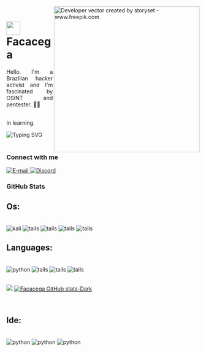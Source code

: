 <!-- Imagem da direita -->
<img align="right" alt="Developer vector created by storyset - www.freepik.com" height="380" src="https://user-images.githubusercontent.com/97471199/230774187-e482399b-492c-4c17-a831-0314bf90526e.png" >

<!-- Imagem menor ao lado do nome -->
<h1>
    <a href="https://github.com/ryzebr12">
     <img align="center" width="36px" src="https://cdn-icons-png.flaticon.com/128/1253/1253473.png"></a><span> Facacega</span>
</h1>

<!-- Bio -->
<p align="justify">Hello. I'm a Brazilian hacker activist and I'm fascinated by OSINT and pentester. 🐱‍👤
    <br><br>
    
In learning.


<!-- Texto Open to Work -->
<a href="https://git.io/typing-svg">
    
  <img align="left" src="https://readme-typing-svg.herokuapp.com/?color=8de538&size=16&lines=Open+to+Work" alt="Typing SVG">
</a>

 <br><br>

<h3 align="left">Connect with me</h3>

<!-- Contatos -->
<a href="mailto:facacega@proton.me">
  <img src="https://img.shields.io/badge/-Email-000?style=for-the-badge&logo=microsoft-outlook&logoColor=FF00F6&color:FFF" alt="E-mail">
</a>
<a href="">
  <img src="https://img.shields.io/badge/-Discord-000?style=for-the-badge&logo=Discord&logoColor=FF00F6&color:FFF" alt="Discord">
</a>

<h3 align="left">GitHub Stats</h3>

<!-- States do GitHub -->

</div>



## Os:

<div style="display: inline_block"><br/>
<img align="center" alt="kali" src="https://img.shields.io/badge/Kali_Linux-557C94?style=for-the-badge&logo=kali-linux&logoColor=white" />
<img align="center" alt="tails" src="https://img.shields.io/badge/Tails%20-56347C?&style=for-the-badge&logo=tails&logoColor=white" />
<img align="center" alt="tails" src="https://img.shields.io/badge/Fedora-294172?style=for-the-badge&logo=fedora&logoColor=white" />
<img align="center" alt="tails" src="https://img.shields.io/badge/Ubuntu-E95420?style=for-the-badge&logo=ubuntu&logoColor=white" />
<img align="center" alt="tails" src="https://img.shields.io/badge/Windows-0078D6?style=for-the-badge&logo=windows&logoColor=white" />

</div>

## Languages:

<div style="display: inline_block"><br/>
<img align="center" alt="python" src="https://img.shields.io/badge/Python-3776AB?style=for-the-badge&logo=python&logoColor=white" />
<img align="center" alt="tails" src="https://img.shields.io/badge/HTML5-E34F26?style=for-the-badge&logo=html5&logoColor=white" />
<img align="center" alt="tails" src="https://img.shields.io/badge/Rust-000000?style=for-the-badge&logo=rust&logoColor=white" />
<img align="center" alt="tails" src="https://img.shields.io/badge/CSS-239120?&style=for-the-badge&logo=css3&logoColor=white" />

<br/>
<br/>

<img align="180em" src="https://github-readme-stats.vercel.app/api/top-langs/?username=ryzebr12&layout=compact&langs_count=7&theme=dark"/>     [![Facacega GitHub stats-Dark](https://github-readme-stats.vercel.app/api?username=ryzebr12&show_icons=true&theme=dark#gh-dark-mode-only)](https://github.com/anuraghazra/github-readme-stats#gh-dark-mode-only)

</div>

<br/>

## Ide:

<div style="display: inline_block"><br/>
<img align="center" alt="python" src="https://img.shields.io/badge/PyCharm-000000.svg?&style=for-the-badge&logo=PyCharm&logoColor=white" />
<img align="center" alt="python" src="https://img.shields.io/badge/Visual_Studio-5C2D91?style=for-the-badge&logo=visual%20studio&logoColor=white" />
<img align="center" alt="python" src="https://img.shields.io/badge/Visual_Studio_Code-0078D4?style=for-the-badge&logo=visual%20studio%20code&logoColor=white" />

</div>

<br/>
